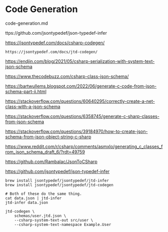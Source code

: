# Code Generation

code-generation.md

ttps://github.com/jsontypedef/json-typedef-infer

https://jsontypedef.com/docs/csharp-codegen/

    https://jsontypedef.com/docs/jtd-codegen/

https://endjin.com/blog/2021/05/csharp-serialization-with-system-text-json-schema

https://www.thecodebuzz.com/csharp-class-json-schema/

https://bartwullems.blogspot.com/2022/06/generate-c-code-from-json-schema-part-ii.html

https://stackoverflow.com/questions/60640295/correctly-create-a-net-class-with-a-json-schema

https://stackoverflow.com/questions/6358745/generate-c-sharp-classes-from-json-schema

https://stackoverflow.com/questions/39184970/how-to-create-json-schema-from-json-object-string-c-sharp

https://www.reddit.com/r/csharp/comments/asmxlo/generating_c_classes_from_json_schema_draft_6/?rdt=49759

https://github.com/Rambalac/JsonToCSharp

https://github.com/jsontypedef/json-typedef-infer

```
brew install jsontypedef/jsontypedef/jtd-infer
brew install jsontypedef/jsontypedef/jtd-codegen
```


```
# Both of these do the same thing.
cat data.json | jtd-infer
jtd-infer data.json
```




```
jtd-codegen \
    schemas/user.jtd.json \
    --csharp-system-text-out src/user \
    --csharp-system-text-namespace Example.User
```
